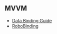 ## MVVM

* [Data Binding Guide](https://developer.android.com/tools/data-binding/guide.html)
* [RoboBinding](http://robobinding.github.io/RoboBinding/index.html)